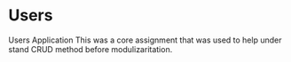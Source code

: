 # Users
Users Application
This was a core assignment that was used to help under stand CRUD method before modulizaritation. 
